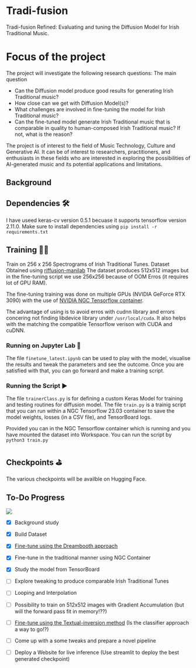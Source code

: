 # Tradi-fusion
Tradi-fusion Refined: Evaluating and tuning the Diffusion Model for Irish Traditional Music.

# Focus of the project
The project will investigate the following research questions:
The main question 
- Can the Diffusion model produce good results for generating Irish Traditional music?
- How close can we get with Diffusion Model(s)?
- What challenges are involved in fine-tuning the model for Irish Traditional music?
- Can the fine-tuned model generate Irish Traditional music that is comparable in quality to
human-composed Irish Traditional music? If not, what is the reason?

The project is of interest to the field of Music Technology, Culture and Generative AI. It can be of interest to researchers, practitioners, and enthusiasts in these fields who are interested in exploring the possibilities of AI-generated music and its potential applications and limitations.

## Background 


## Dependencies 🛠️
I have useed keras-cv version 0.5.1 becuase it supports tensorflow version 2.11.0.
Make sure to install dependencies using `pip install -r requirements.txt`

## Training 🏋🏽
Train on 256 x 256 Spectrograms of Irish Traditional Tunes. 
Dataset Obtained using [riffusion-manilab](https://github.com/hdparmar/riffusion-manilab)
The dataset produces 512x512 images but in the fine-tuning script we use 256x256 because of OOM Erros (it requires lot of GPU RAM).

The fine-tuning training was done on multiple GPUs (NVIDIA GeForce RTX 3090) with the use of [NVIDIA NGC Tensorflow container](https://catalog.ngc.nvidia.com/orgs/nvidia/containers/tensorflow). 

The advantage of using is to avoid erros with cudnn library and errors concering not finding libdevice library under `/usr/local/cuda`. It also helps with the matching the compatible Tensorflow verison with CUDA and cuDNN. 

### Running on Jupyter Lab 📓
The file `finetune_latest.ipynb` can be used to play with the model, visualise the results and tweak the parameters and see the outcome. Once you are satisfied with that, you can go forward and make a training script.


### Running the Script ▶️
The file `trainerClass.py` is for defining a custom Keras Model for training and testing routines for diffusion model.
The file `train.py` is a trainig script that you can run within a NGC Tensorflow 23.03 container to save the model weights, losses (in a CSV file), and TensorBoard logs.

Provided you can in the NGC Tensorflow container which is running and you have mounted the dataset into Workspace.
You can run the script by `python3 train.py`

## Checkpoints ⛳︎
The various checkpoints will be availble on Hugging Face.

## To-Do Progress
![](https://geps.dev/progress/45)
- [x] Background study
- [x] Build Dataset 
- [x] [Fine-tune using the Dreambooth approach](https://dreambooth.github.io/)
- [x] Fine-tune in the traditional manner using NGC Container
- [x] Study the model from TensorBoard
- [ ] Explore tweaking to produce comparable Irish Traditional Tunes
- [ ] Looping and Interpolation 
- [ ] Possibility to train on 512x512 images with Gradient Accumulation (but will the forward pass fit in memory!??)
- [ ] [Fine-tune using the Textual-inversion method](https://textual-inversion.github.io/) (Is the classifier approach a way to go!?)
- [ ] Come up with a some tweaks and prepare a novel pipeline
- [ ] Deploy a Website for live inference (Use streamlit to deploy the best generated checkpoint)





